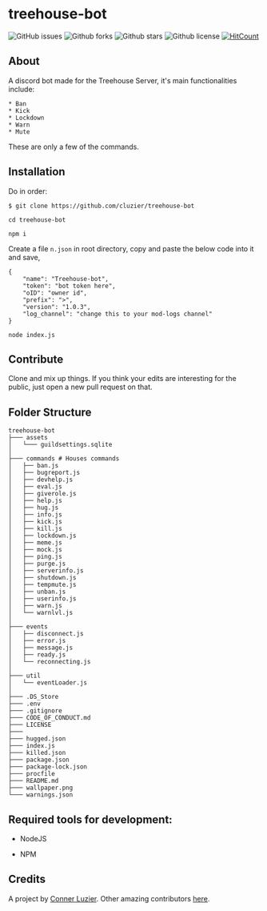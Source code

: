 # treehouse-bot

![GitHub issues](https://img.shields.io/github/issues/cluzier/treehouse-bot)
![Github forks](https://img.shields.io/github/forks/cluzier/treehouse-bot)
![Github stars](https://img.shields.io/github/stars/cluzier/treehouse-bot)
![Github license](https://img.shields.io/github/license/cluzier/treehouse-bot)
[![HitCount](http://hits.dwyl.io/cluzier/treehouse-bot.svg)](http://hits.dwyl.io/cluzier/treehouse-bot)

## About

A discord bot made for the Treehouse Server, it's main functionalities include:
```
* Ban
* Kick
* Lockdown
* Warn
* Mute
```
These are only a few of the commands.

## Installation

Do in order:

`$ git clone https://github.com/cluzier/treehouse-bot`

`cd treehouse-bot`

`npm i`

Create a file `n.json` in root directory, copy and paste the below code into it and save,

```
{
    "name": "Treehouse-bot",
    "token": "bot token here",
    "oID": "owner id",
    "prefix": ">",
    "version": "1.0.3",
    "log_channel": "change this to your mod-logs channel"
}
```

`node index.js`

## Contribute

Clone and mix up things. If you think your edits are interesting for the public, just open a new pull request on that.

## Folder Structure

```
treehouse-bot
├─── assets
│   └─── guildsettings.sqlite
│
├─── commands # Houses commands
│   ├── ban.js
│   ├── bugreport.js
│   ├── devhelp.js
│   ├── eval.js
│   ├── giverole.js
│   ├── help.js
│   ├── hug.js
│   ├── info.js
│   ├── kick.js
│   ├── kill.js
│   ├── lockdown.js
│   ├── meme.js
│   ├── mock.js
│   ├── ping.js
│   ├── purge.js
│   ├── serverinfo.js
│   ├── shutdown.js
│   ├── tempmute.js
│   ├── unban.js
│   ├── userinfo.js
│   ├── warn.js
│   └── warnlvl.js
│
├─── events
│   ├── disconnect.js
│   ├── error.js
│   ├── message.js
│   ├── ready.js
│   └── reconnecting.js
│
├─── util
│   └── eventLoader.js
│
├─── .DS_Store
├─── .env
├─── .gitignore
├─── CODE_OF_CONDUCT.md
├─── LICENSE
├─── 
├─── hugged.json
├─── index.js
├─── killed.json
├─── package.json
├─── package-lock.json
├─── procfile
├─── README.md
├─── wallpaper.png
└─── warnings.json
```

## Required tools for development:

* NodeJS

* NPM

## Credits

A project by [Conner Luzier](https://github.com/cluzier).
Other amazing contributors [here](https://github.com/cluzier/treehouse-bot/graphs/contributors).
